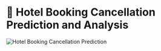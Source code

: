 # 🏨 Hotel Booking Cancellation Prediction and Analysis
![Hotel Booking Cancellation Prediction](image.jpg)
